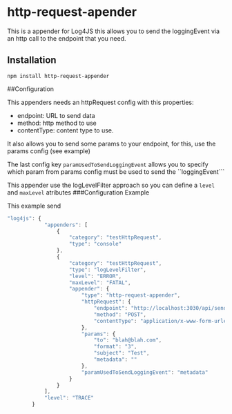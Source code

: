 # http-request-apender

This is a appender for Log4JS this allows you to send the loggingEvent via an http call to the endpoint that you need.



## Installation
```
npm install http-request-appender
```

##Configuration

This appenders needs an httpRequest config with this properties:

* endpoint: URL to send data
* method: http method to use
* contentType: content type to use.

It also allows you to send some params to your endpoint, for this, use the params config (see example)

The last config key ```paramUsedToSendLoggingEvent``` allows you to specify which param from params config must be used to send the ``loggingEvent```

This appender use the logLevelFilter approach so you can define a ```level``` and ```maxLevel``` atributes
###Configuration Example

This example send


```javascript
"log4js": {
            "appenders": [
                {
                    "category": "testHttpRequest",
                    "type": "console"
                },
                {
                    "category": "testHttpRequest",
                    "type": "logLevelFilter",
                    "level": "ERROR",
                    "maxLevel": "FATAL",
                    "appender": {
                        "type": "http-request-appender",
                        "httpRequest": {
                            "endpoint": "http://localhost:3030/api/sendmail",
                            "method": "POST",
                            "contentType": "application/x-www-form-urlencoded"
                        },
                        "params": {
                            "to": "blah@blah.com",
                            "format": "3",
                            "subject": "Test",
                            "metadata": ""
                        },
                        "paramUsedToSendLoggingEvent": "metadata"
                    }
                }
            ],
            "level": "TRACE"
        }
```
